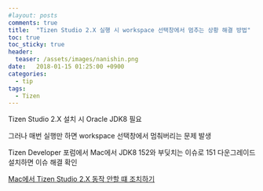 ```yaml
---
#layout: posts
comments: true
title:  "Tizen Studio 2.X 실행 시 workspace 선택창에서 멈추는 상황 해결 방법"
toc: true
toc_sticky: true
header:
  teaser: /assets/images/nanishin.png
date:   2018-01-15 01:25:00 +0900
categories:
  - tip
tags:
  - Tizen
---
```

Tizen Studio 2.X 설치 시 Oracle JDK8 필요

그러나 매번 실행만 하면 workspace 선택창에서 멈춰버리는 문제 발생

Tizen Developer 포럼에서 Mac에서 JDK8 152와 부딪치는 이슈로 151 다운그레이드 설치하면 이슈 해결 확인

[Mac에서 Tizen Studio 2.X 동작 안할 떄 조치하기][tizen-studio-2.0-not-working-on-macos-sierra]

[tizen-studio-2.0-not-working-on-macos-sierra]: https://developer.tizen.org/ko/forums/sdk-ide/tizen-studio-2.0-not-working-on-macos-sierra
